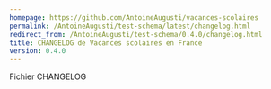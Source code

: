 ```yaml
---
homepage: https://github.com/AntoineAugusti/vacances-scolaires
permalink: /AntoineAugusti/test-schema/latest/changelog.html
redirect_from: /AntoineAugusti/test-schema/0.4.0/changelog.html
title: CHANGELOG de Vacances scolaires en France
version: 0.4.0
---
```


Fichier CHANGELOG